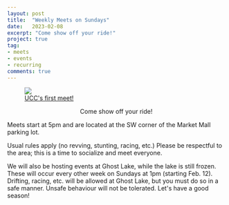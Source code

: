 ```yaml
---
layout: post
title:  "Weekly Meets on Sundays"
date:   2023-02-08
excerpt: "Come show off your ride!"
project: true
tag:
- meets
- events
- recurring
comments: true
---
```


<figure>
	<a href="https://i.ibb.co/MMwMT7h/first-meet.jpg"><img src="https://i.ibb.co/MMwMT7h/first-meet.jpg"></a>
	<figcaption><a href="https://www.instagram.com/p/CoTlaO6r3bT/" title="UCC's first meet!">UCC's first meet!</a></figcaption>
</figure>

<center>Come show off your ride!</center>
     
Meets start at 5pm and are located at the SW corner of the Market Mall parking lot.

Usual rules apply (no revving, stunting, racing, etc.) Please be respectful to the area; this is a time to socialize and meet everyone.

We will also be hosting events at Ghost Lake, while the lake is still frozen. These will occur every other week on Sundays at 1pm (starting Feb. 12). Drifting, racing, etc. will be allowed at Ghost Lake, but you must do so in a safe manner. Unsafe behaviour will not be tolerated. Let's have a good season!

